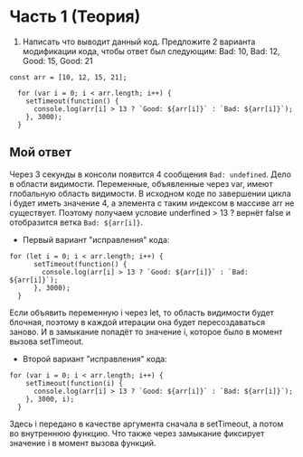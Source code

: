 Часть 1 (Теория)
===

1. Написать что выводит данный код. Предложите 2 варианта модификации кода, чтобы ответ был следующим: Bad: 10, Bad: 12, Good: 15, Good: 21

```
const arr = [10, 12, 15, 21];

  for (var i = 0; i < arr.length; i++) {
    setTimeout(function() {
      console.log(arr[i] > 13 ? `Good: ${arr[i]}` : `Bad: ${arr[i]}`);
    }, 3000);
  }
```

## Мой ответ

Через 3 секунды в консоли появится 4 сообщения `Bad: undefined`. 
Дело в области видимости. Переменные, объявленные через var, имеют глобальную область видимости. 
В исходном коде по завершении цикла i будет иметь значение 4, а элемента с таким индексом в массиве arr не существует.
Поэтому получаем условие underfined > 13 ? вернёт false и отобразится ветка `Bad: ${arr[i]}`.

* Первый вариант "исправления" кода:
```
for (let i = 0; i < arr.length; i++) {
      setTimeout(function() {
        console.log(arr[i] > 13 ? `Good: ${arr[i]}` : `Bad: ${arr[i]}`);
      }, 3000);
  }
```
Если объявить переменную i через let, то область видимости будет блочная,
поэтому в каждой итерации она будет пересоздаваться заново. И в замыкание
попадёт то значение i, которое было в момент вызова setTimeout.

* Второй вариант "исправления" кода:
```
for (var i = 0; i < arr.length; i++) {
    setTimeout(function(i) {
      console.log(arr[i] > 13 ? `Good: ${arr[i]}` : `Bad: ${arr[i]}`);
    }, 3000, i);
  }
```
Здесь i передано в качестве аргумента сначала в setTimeout, а потом 
во внутреннюю функцию. Что также через замыкание фиксирует значение i
в момент вызова функций.
